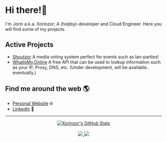 
# Hi there!👋

<!--
**xorinzor/xorinzor** is a ✨ _special_ ✨ repository because its `README.md` (this file) appears on your GitHub profile.
-->

I'm Jorin a.k.a. Xorinzor; A (hobby)-developer and Cloud Engineer. Here you will find some of my projects.

## Active Projects
 - [Shoutzor](https://github.com/Shoutzor) A media voting system perfect for events such as lan-parties!
 - [WhatIsMy.Online](https://whatismy.online) A free API that can be used to lookup information such as your IP, Proxy, DNS, etc. (Under development, will be available.. eventually.)

## Find me around the web 🌎
- [Personal Website](https://www.jorinvermeulen.com) 🌐
- [LinkedIn](https://www.linkedin.com/in/jorinvermeulen/) 💼

----

<p align="center">
  <a href="https://github.com/xorinzor">
    <img src="https://github-readme-stats.vercel.app/api?username=xorinzor&hide=commits&count_private=true&show_icons=true" alt="Xorinzor's GitHub Stats">
  </a>
  <br><br>
    <a href="https://badges.pufler.dev">
    <img src="https://badges.pufler.dev/years/xorinzor?style=flat-square&color=blue&logo=github">
  </a>
  <a href="https://github.com/xorinzor?tab=repositories">
    <img src="https://badges.pufler.dev/repos/xorinzor?style=flat-square&color=blue&logo=github">
  </a>
</p>
